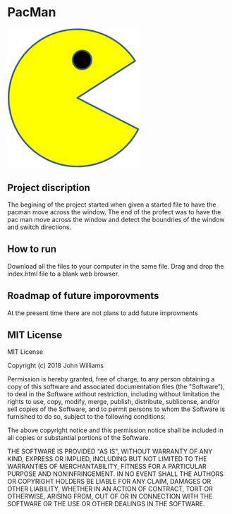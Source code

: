 # PacMan

<img src= "PacMan1.png" width='300' />

## Project discription
The begining of the project started when given a started file to have the pacman move across the window. The end of the profect was to have the pac man move across the window and detect the boundries of the window and switch directions.
## How to run
Download all the files to your computer in the same file. Drag and drop the index.html file to a blank web browser. 

## Roadmap of future imporovments
At the present time there are not plans to add future improvments
## MIT License
MIT License

Copyright (c) 2018 John Williams

Permission is hereby granted, free of charge, to any person obtaining a copy
of this software and associated documentation files (the "Software"), to deal
in the Software without restriction, including without limitation the rights
to use, copy, modify, merge, publish, distribute, sublicense, and/or sell
copies of the Software, and to permit persons to whom the Software is
furnished to do so, subject to the following conditions:

The above copyright notice and this permission notice shall be included in all
copies or substantial portions of the Software.

THE SOFTWARE IS PROVIDED "AS IS", WITHOUT WARRANTY OF ANY KIND, EXPRESS OR
IMPLIED, INCLUDING BUT NOT LIMITED TO THE WARRANTIES OF MERCHANTABILITY,
FITNESS FOR A PARTICULAR PURPOSE AND NONINFRINGEMENT. IN NO EVENT SHALL THE
AUTHORS OR COPYRIGHT HOLDERS BE LIABLE FOR ANY CLAIM, DAMAGES OR OTHER
LIABILITY, WHETHER IN AN ACTION OF CONTRACT, TORT OR OTHERWISE, ARISING FROM,
OUT OF OR IN CONNECTION WITH THE SOFTWARE OR THE USE OR OTHER DEALINGS IN THE
SOFTWARE.